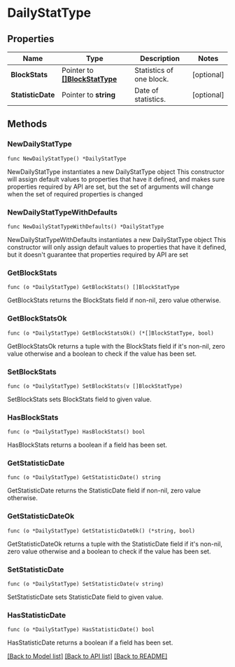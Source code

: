 # DailyStatType

## Properties

Name | Type | Description | Notes
------------ | ------------- | ------------- | -------------
**BlockStats** | Pointer to [**[]BlockStatType**](BlockStatType.md) | Statistics of one block. | [optional] 
**StatisticDate** | Pointer to **string** | Date of statistics. | [optional] 

## Methods

### NewDailyStatType

`func NewDailyStatType() *DailyStatType`

NewDailyStatType instantiates a new DailyStatType object
This constructor will assign default values to properties that have it defined,
and makes sure properties required by API are set, but the set of arguments
will change when the set of required properties is changed

### NewDailyStatTypeWithDefaults

`func NewDailyStatTypeWithDefaults() *DailyStatType`

NewDailyStatTypeWithDefaults instantiates a new DailyStatType object
This constructor will only assign default values to properties that have it defined,
but it doesn't guarantee that properties required by API are set

### GetBlockStats

`func (o *DailyStatType) GetBlockStats() []BlockStatType`

GetBlockStats returns the BlockStats field if non-nil, zero value otherwise.

### GetBlockStatsOk

`func (o *DailyStatType) GetBlockStatsOk() (*[]BlockStatType, bool)`

GetBlockStatsOk returns a tuple with the BlockStats field if it's non-nil, zero value otherwise
and a boolean to check if the value has been set.

### SetBlockStats

`func (o *DailyStatType) SetBlockStats(v []BlockStatType)`

SetBlockStats sets BlockStats field to given value.

### HasBlockStats

`func (o *DailyStatType) HasBlockStats() bool`

HasBlockStats returns a boolean if a field has been set.

### GetStatisticDate

`func (o *DailyStatType) GetStatisticDate() string`

GetStatisticDate returns the StatisticDate field if non-nil, zero value otherwise.

### GetStatisticDateOk

`func (o *DailyStatType) GetStatisticDateOk() (*string, bool)`

GetStatisticDateOk returns a tuple with the StatisticDate field if it's non-nil, zero value otherwise
and a boolean to check if the value has been set.

### SetStatisticDate

`func (o *DailyStatType) SetStatisticDate(v string)`

SetStatisticDate sets StatisticDate field to given value.

### HasStatisticDate

`func (o *DailyStatType) HasStatisticDate() bool`

HasStatisticDate returns a boolean if a field has been set.


[[Back to Model list]](../README.md#documentation-for-models) [[Back to API list]](../README.md#documentation-for-api-endpoints) [[Back to README]](../README.md)



